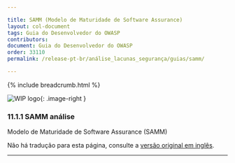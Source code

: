 ```yaml
---

title: SAMM (Modelo de Maturidade de Software Assurance)
layout: col-document
tags: Guia do Desenvolvedor do OWASP
contributors:
document: Guia do Desenvolvedor do OWASP
order: 33110
permalink: /release-pt-br/análise_lacunas_segurança/guias/samm/

---
```


{% include breadcrumb.html %}

<style type="text/css">
.image-right {
  height: 180px;
  display: block;
  margin-left: auto;
  margin-right: auto;
  float: right;
}
</style>

![WIP logo](../../../../assets/images/dg_wip.png "Trabalho em andamento"){: .image-right }

### 11.1.1 SAMM análise

Modelo de Maturidade de Software Assurance (SAMM)

Não há tradução para esta página, consulte a [versão original em inglês][release130101].

----

[release130101]: https://github.com/OWASP/www-project-developer-guide/blob/main/draft/13-security-gap-analysis/01-guides/01-samm.md
